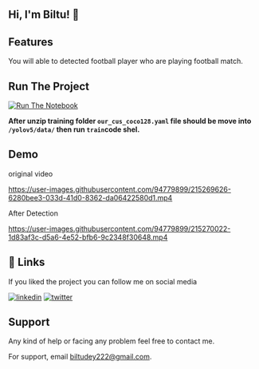 
## Hi, I'm Biltu! 👋




## Features

You will able to detected football player who are playing football match.

## Run The Project

[![Run The Notebook](https://colab.research.google.com/assets/colab-badge.svg)](https://github.com/biltudey/spot-the-player/blob/main/spot_the_player.ipynb)

**After unzip training folder `our_cus_coco128.yaml` file should be move into `/yolov5/data/` then run `train`code shel.**


## Demo
original video


https://user-images.githubusercontent.com/94779899/215269626-6280bee3-033d-41d0-8362-da06422580d1.mp4

After Detection


https://user-images.githubusercontent.com/94779899/215270022-1d83af3c-d5a6-4e52-bfb6-9c2348f30648.mp4



## 🔗 Links

If you liked the project you can follow me on social media

[![linkedin](https://img.shields.io/badge/linkedin-0A66C2?style=for-the-badge&logo=linkedin&logoColor=white)](https://www.linkedin.com/in/BiltuDey/)
[![twitter](https://img.shields.io/badge/twitter-1DA1F2?style=for-the-badge&logo=twitter&logoColor=white)](https://twitter.com/CallmeBiltu)



## Support
Any kind of help or facing any problem feel free to contact me.

For support, email biltudey222@gmail.com.

